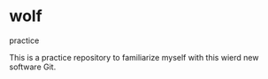 # wolf
practice 

This is a practice repository to familiarize myself with this wierd new software Git. 
